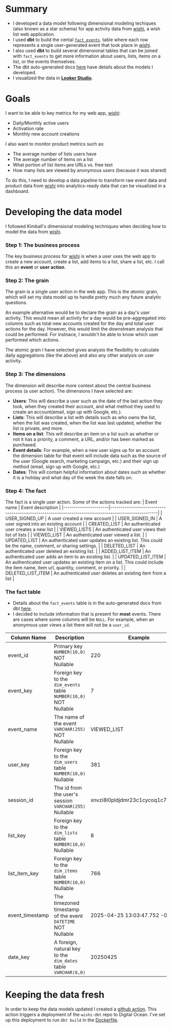 # Summary
* I developed a data model following dimensional modeling techiques (also known as a star schema) for app activity data from [wishi](www.getwishi.com), a wish list web application.
* I used **dbt** to build the cental [`fact_events`](https://danbratton.github.io/wishi-dbt/#!/model/model.wishi.fact_events). table where each row represents a single user-generated event that took place in [wishi](www.getwishi.com).
* I also used **dbt** to build several dimensional tables that can be joined with `fact_events` to get more information about users, lists, items on a list, or the events themselves.
* The dbt auto-generated docs [here](https://danbratton.github.io/wishi-dbt) have details about the models I developed.
* I visualized the data in [**Looker Studio**](https://lookerstudio.google.com/reporting/b5c35fcb-9d47-48e8-af6f-e75dd61164da).

# Goals
I want to be able to key metrics for my web app, [wishi](www.getwishi.com):
* Daily/Monthly active users
* Activation rate
* Monthly new account creations

I also want to monitor product metrics such as:
* The average number of lists users have
* The average number of items on a list
* What portion of list items are URLs vs. free text
* How many lists are viewed by anonymous users (because it was shared)

To do this, I need to develop a data pipeline to transform raw event data and product data from [wishi](www.getwishi.com) into analytics-ready data that can be visualized in a dashboard.

# Developing the data model
I followed Kimball's dimensional modeling techniques when deciding how to model the data from [wishi](www.getwishi.com).

### **Step 1**: The business process

The key business process for [wishi](www.getwishi.com) is when a user uses the web app to create a new account, create a list, add items to a list, share a list, etc. I call this an **event** or **user action**.

### **Step 2**: The grain

The grain is a single user action in the web app. This is the *atomic* grain, which will set my data model up to handle pretty much any future analytic questions. 

An example alternative would be to declare the grain as a day's user activity. This would mean all activity for a day would be pre-aggregated into columns such as total new accounts created for the day and total user actions for the day. However, this would limit the downstream analysis that could be performed. For instnace, I wouldn't be able to know which user performed which actions.

The atomic grain I have selected gives analysts the flexibility to calculate daily aggregations (like the above) and also any other analysis on user activity.

### Step 3: The dimensions
The dimension will describe more context about the central business process (a user action). The dimensions I have selected are:
* **Users**: This will describe a user such as the date of the last action they took, when they created their account, and what method they used to create an account(email, sign up with Google, etc.).
* **Lists**: This will describe a list with details such as who owns the list, when the list was created, when the list was last updated, whether the list is private, and more.
* **Items on a list**: This will describe an item on a list such as whether or not it has a priority, a comment, a URL, and/or has been marked as purchased.
* **Event details**: For example, when a new user signs up for an account the dimension table for that event will include data such as the source of the user (Google search, marketing campaign, etc.) and their sign up method (email, sign up with Google, etc.)
* **Dates**: This will contain helpful information about dates such as whether it is a holiday and what day of the week the date falls on.

### Step 4: The fact
The fact is a single user action. Some of the actions tracked are:
| Event name           | Event description                                                                                   |
|----------------------|-----------------------------------------------------------------------------------------------------|
| USER_SIGNED_UP       | A user created a new account                                                                        |
| USER_SIGNED_IN       | A user signed into an existing account                                                              |
| CREATED_LIST         | An authenticated user creates a new list                                                            |
| VIEWED_LISTS         | An authenticated user views their list of lists                                                     |
| VIEWED_LIST          | An authenticated user viewed a list.                                                                |
| UPDATED_LIST         | An authenticated user updates an existing list. This could be the name, comment, or sharing settings. |
| DELETED_LIST         | An authenticated user deleted an existing list.                                                     |
| ADDED_LIST_ITEM      | An authenticated user adds an item to an existing list.                                             |
| UPDATED_LIST_ITEM    | An authenticated user updates an existing item on a list. This could include the item name, item url, quantity, comment, or priority. |
| DELETED_LIST_ITEM    | An authenticated user deletes an existing item from a list                                          |

### The fact table
* Details about the `fact_events` table is in the auto-generated docs from dbt [here](https://danbratton.github.io/wishi-dbt/#!/model/model.wishi.fact_events).
* I decided to include information that is present for **most** events. There are cases where some columns will be `NULL`. For example, when an anonymous user views a list there will not be a `user_id`.

| Column Name       | Description                            | Example |
|-------------------|----------------------------------------|-- |
| event_id          | Primary key <br> `NUMBER(10,0)`<br>NOT Nullable                                      | 220 |
| event_key         | Foreign key to the `dim_events` table <br> `NUMBER(10,0)`<br>NOT Nullable                                      | 7 |
| event_name        | The name of the event <br>`VARCHAR(255)`<br>NOT Nullable                            | VIEWED_LIST |
| user_key          | Foreign key to the `dim_users` table <br> `NUMBER(10,0)`<br>Nullable                                      | 381|
| session_id        | The id from the user's session <br> `VARCHAR(255)`<br>Nullable       | xnvzi8l0pldjdmr23c1cycoq1c7m7wwm |
| list_key          | Foreign key to the `dim_lists` table <br> `NUMBER(10,0)`<br>Nullable | 8 |
| list_item_key     | Foreign key to the `dim_items` table <br> `NUMBER(10,0)`<br>Nullable | 766 |
| event_timestamp   | The timezoned timestamp of the event<br>`DATETIME`<br>NOT Nullable  | 2025-04-25 13:03:47.752 -0400|
| date_key          | A foreign, natural key to the `dim_dates` table<br> `VARCHAR(8,0)`|20250425 |

# Keeping the data fresh
In order to keep the data models updated I created a [github action](https://github.com/danbratton/wishi-dbt/blob/main/.github/workflows/dbt-build-schedule.yml). This action triggers a deployment of the `wishi-dbt` repo to Digital Ocean. I've set up this deployment to run `dbt build` in the [Dockerfile](https://github.com/danbratton/wishi-dbt/blob/main/wishi/Dockerfile).
